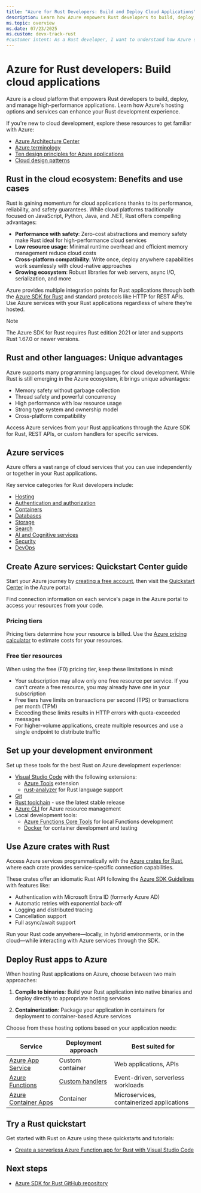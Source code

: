 ```yaml
---
title: "Azure for Rust Developers: Build and Deploy Cloud Applications"
description: Learn how Azure empowers Rust developers to build, deploy, and manage cloud applications with high performance and reliability.
ms.topic: overview
ms.date: 07/23/2025
ms.custom: devx-track-rust
#customer intent: As a Rust developer, I want to understand how Azure supports Rust applications so that I can build and deploy high-performance cloud solutions. 
---
```


# Azure for Rust developers: Build cloud applications

Azure is a cloud platform that empowers Rust developers to build, deploy, and manage high-performance applications. Learn how Azure's hosting options and services can enhance your Rust development experience.

If you're new to cloud development, explore these resources to get familiar with Azure:

- [Azure Architecture Center](/azure/architecture/)
- [Azure terminology](/azure/cloud-adoption-framework/ready/considerations/fundamental-concepts)
- [Ten design principles for Azure applications](/azure/architecture/guide/design-principles/)
- [Cloud design patterns](/azure/architecture/patterns/)

## Rust in the cloud ecosystem: Benefits and use cases

Rust is gaining momentum for cloud applications thanks to its performance, reliability, and safety guarantees. While cloud platforms traditionally focused on JavaScript, Python, Java, and .NET, Rust offers compelling advantages:

- **Performance with safety**: Zero-cost abstractions and memory safety make Rust ideal for high-performance cloud services
- **Low resource usage**: Minimal runtime overhead and efficient memory management reduce cloud costs
- **Cross-platform compatibility**: Write once, deploy anywhere capabilities work seamlessly with cloud-native approaches
- **Growing ecosystem**: Robust libraries for web servers, async I/O, serialization, and more

Azure provides multiple integration points for Rust applications through both the [Azure SDK for Rust](https://github.com/Azure/azure-sdk-for-rust) and standard protocols like HTTP for REST APIs. Use Azure services with your Rust applications regardless of where they're hosted.

> [!NOTE]
> The Azure SDK for Rust requires Rust edition 2021 or later and supports Rust 1.67.0 or newer versions.

## Rust and other languages: Unique advantages

Azure supports many programming languages for cloud development. While Rust is still emerging in the Azure ecosystem, it brings unique advantages:

- Memory safety without garbage collection
- Thread safety and powerful concurrency
- High performance with low resource usage
- Strong type system and ownership model
- Cross-platform compatibility

Access Azure services from your Rust applications through the Azure SDK for Rust, REST APIs, or custom handlers for specific services.

## Azure services

Azure offers a vast range of cloud services that you can use independently or together in your Rust applications.

Key service categories for Rust developers include:

- [Hosting](/azure/developer/intro/hosting-apps-on-azure)
- [Authentication and authorization](/azure/?product=identity)
- [Containers](/azure/?product=containers)
- [Databases](/azure/?product=databases)
- [Storage](/azure/?product=storage)
- [Search](/azure/search/)
- [AI and Cognitive services](/azure/?product=ai-machine-learning)
- [Security](/azure/?product=security)
- [DevOps](/azure/?product=devops)

## Create Azure services: Quickstart Center guide

Start your Azure journey by [creating a free account](https://azure.microsoft.com/free/?WT.mc_id=A261C142F), then visit the [Quickstart Center](https://portal.azure.com/#blade/Microsoft_Azure_Resources/QuickstartCenterBlade) in the Azure portal.

Find connection information on each service's page in the Azure portal to access your resources from your code.

### Pricing tiers

Pricing tiers determine how your resource is billed. Use the [Azure pricing calculator](https://azure.microsoft.com/pricing/calculator) to estimate costs for your resources.

### Free tier resources

When using the free (F0) pricing tier, keep these limitations in mind:

- Your subscription may allow only one free resource per service. If you can't create a free resource, you may already have one in your subscription
- Free tiers have limits on transactions per second (TPS) or transactions per month (TPM)
- Exceeding these limits results in HTTP errors with quota-exceeded messages
- For higher-volume applications, create multiple resources and use a single endpoint to distribute traffic

## Set up your development environment

Set up these tools for the best Rust on Azure development experience:

- [Visual Studio Code](https://code.visualstudio.com/) with the following extensions:
    - [Azure Tools](https://marketplace.visualstudio.com/items?itemName=ms-vscode.vscode-node-azure-pack) extension
    - [rust-analyzer](https://marketplace.visualstudio.com/items?itemName=rust-lang.rust-analyzer) for Rust language support
- [Git](https://git-scm.com/)
- [Rust toolchain](https://www.rust-lang.org/tools/install) - use the latest stable release
- [Azure CLI](/cli/azure/install-azure-cli) for Azure resource management
- Local development tools:
  - [Azure Functions Core Tools](https://github.com/Azure/azure-functions-core-tools) for local Functions development
  - [Docker](https://www.docker.com/) for container development and testing

## Use Azure crates with Rust

Access Azure services programmatically with the [Azure crates for Rust](https://crates.io/users/azure-sdk?sort=recent-downloads), where each crate provides service-specific connection capabilities.

These crates offer an idiomatic Rust API following the [Azure SDK Guidelines](https://azure.github.io/azure-sdk/rust_introduction.html) with features like:

- Authentication with Microsoft Entra ID (formerly Azure AD)
- Automatic retries with exponential back-off
- Logging and distributed tracing
- Cancellation support
- Full async/await support

Run your Rust code anywhere—locally, in hybrid environments, or in the cloud—while interacting with Azure services through the SDK.

## Deploy Rust apps to Azure

When hosting Rust applications on Azure, choose between two main approaches:

1. **Compile to binaries**: Build your Rust application into native binaries and deploy directly to appropriate hosting services

2. **Containerization**: Package your application in containers for deployment to container-based Azure services

Choose from these hosting options based on your application needs:

| Service | Deployment approach | Best suited for |
|---------|---------------------|----------------|
| [Azure App Service](/azure/app-service/) | Custom container | Web applications, APIs |
| [Azure Functions](/azure/azure-functions/) | [Custom handlers](/azure/azure-functions/functions-custom-handlers) | Event-driven, serverless workloads |
| [Azure Container Apps](/azure/container-apps/) | Container | Microservices, containerized applications |

## Try a Rust quickstart

Get started with Rust on Azure using these quickstarts and tutorials:

- [Create a serverless Azure Function app for Rust with Visual Studio Code](/azure/azure-functions/create-first-function-vs-code-other?tabs=rust)

## Next steps

- [Azure SDK for Rust GitHub repository](https://github.com/Azure/azure-sdk-for-rust)
